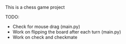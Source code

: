 This is a chess game project

TODO:
- Check for mouse drag (main.py)
- Work on flipping the board after each turn (main.py)
- Work on check and checkmate